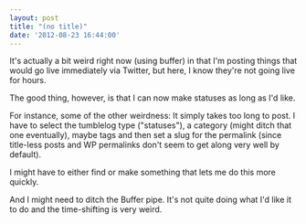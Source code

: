 ```yaml
---
layout: post
title: "(no title)"
date: '2012-08-23 16:44:00'
---
```


It's actually a bit weird right now (using buffer) in that I'm posting things that would go live immediately via Twitter, but here, I know they're not going live for hours.

The good thing, however, is that I can now make statuses as long as I'd like.

For instance, some of the other weirdness: It simply takes too long to post. I have to select the tumblelog type ("statuses"), a category (might ditch that one eventually), maybe tags and then set a slug for the permalink (since title-less posts and WP permalinks don't seem to get along very well by default).

I might have to either find or make something that lets me do this more quickly.

And I might need to ditch the Buffer pipe. It's not quite doing what I'd like it to do and the time-shifting is very weird.